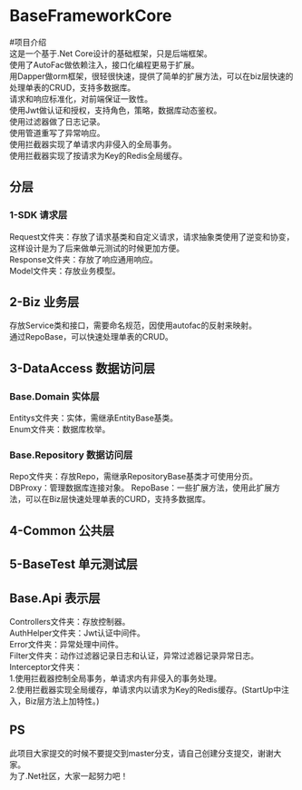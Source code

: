 # BaseFrameworkCore
#项目介绍<br> 
这是一个基于.Net Core设计的基础框架，只是后端框架。<br> 
使用了AutoFac做依赖注入，接口化编程更易于扩展。<br> 
用Dapper做orm框架，很轻很快速，提供了简单的扩展方法，可以在biz层快速的处理单表的CRUD，支持多数据库。<br> 
请求和响应标准化，对前端保证一致性。<br> 
使用Jwt做认证和授权，支持角色，策略，数据库动态鉴权。<br> 
使用过滤器做了日志记录。<br> 
使用管道重写了异常响应。<br> 
使用拦截器实现了单请求内非侵入的全局事务。<br> 
使用拦截器实现了按请求为Key的Redis全局缓存。<br> 

## 分层
### 1-SDK 请求层
Request文件夹：存放了请求基类和自定义请求，请求抽象类使用了逆变和协变，这样设计是为了后来做单元测试的时候更加方便。<br> 
Response文件夹：存放了响应通用响应。<br> 
Model文件夹：存放业务模型。<br>

## 2-Biz  业务层
存放Service类和接口，需要命名规范，因使用autofac的反射来映射。<br>
通过RepoBase，可以快速处理单表的CRUD。<br>

## 3-DataAccess 数据访问层
### Base.Domain 实体层
Entitys文件夹：实体，需继承EntityBase基类。<br>
Enum文件夹：数据库枚举。<br>
### Base.Repository 数据访问层
Repo文件夹：存放Repo，需继承RepositoryBase基类才可使用分页。<br>
DBProxy：管理数据库连接对象。
RepoBase：一些扩展方法，使用此扩展方法，可以在Biz层快速处理单表的CURD，支持多数据库。<br>

## 4-Common 公共层

## 5-BaseTest 单元测试层

## Base.Api 表示层
Controllers文件夹：存放控制器。<br>
AuthHelper文件夹：Jwt认证中间件。<br>
Error文件夹：异常处理中间件。<br>
Filter文件夹：动作过滤器记录日志和认证，异常过滤器记录异常日志。<br>
Interceptor文件夹：<br>
1.使用拦截器控制全局事务，单请求内有非侵入的事务处理。<br>
2.使用拦截器实现全局缓存，单请求内以请求为Key的Redis缓存。(StartUp中注入，Biz层方法上加特性。)<br>


## PS
此项目大家提交的时候不要提交到master分支，请自己创建分支提交，谢谢大家。<br>
为了.Net社区，大家一起努力吧！<br>
